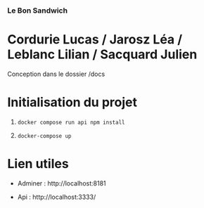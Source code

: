 ### Le Bon Sandwich

# Cordurie Lucas / Jarosz Léa / Leblanc Lilian / Sacquard Julien

Conception dans le dossier /docs

# Initialisation du projet

1. `docker compose run api npm install`

2. `docker-compose up`

# Lien utiles

- Adminer : http://localhost:8181

- Api : http://localhost:3333/
